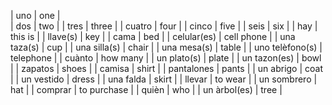 | uno       | one       |       
| dos       | two |
| tres       | three |
| cuatro       | four |
| cinco       | five |
| seis       | six |
| hay       | this is |
| llave(s)       | key |
| cama       | bed |
| celular(es)       | cell phone |
| una taza(s)       | cup |
| una silla(s)       | chair |
| una mesa(s)       | table |
| uno telèfono(s)       | telephone |
| cuànto       | how many |
| un plato(s)       | plate |
| un tazon(es)       | bowl |
| zapatos       | shoes |
| camisa       | shirt |
| pantalones       | pants |
| un abrigo       | coat |
| un vestido       | dress |
| una falda       | skirt |
| llevar       | to wear |
| un sombrero       | hat |
| comprar       | to purchase |
| quièn       | who |
| un àrbol(es)       | tree |